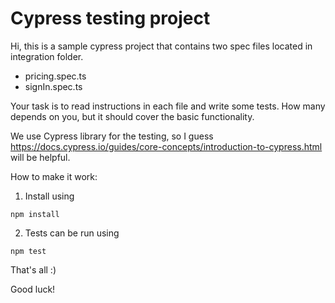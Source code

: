 # Cypress testing project

Hi,
this is a sample cypress project that contains two spec files located in integration folder.

- pricing.spec.ts
- signIn.spec.ts

Your task is to read instructions in each file and write some tests.
How many depends on you, but it should cover the basic functionality.

We use Cypress library for the testing, so I guess https://docs.cypress.io/guides/core-concepts/introduction-to-cypress.html will be helpful.

How to make it work:

1. Install using

```
npm install
```

2. Tests can be run using

```
npm test
```

That's all :)

Good luck!
